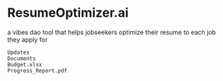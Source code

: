 # ResumeOptimizer.ai
a vibes dao tool that helps jobseekers optimize their resume to each job they apply for

    Updates 
    Documents
    Budget.xlsx
    Progress_Report.pdf
